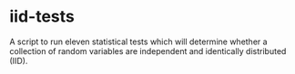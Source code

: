 # iid-tests
A script to run eleven statistical tests which will determine whether a collection of random variables are independent and identically distributed (IID).
